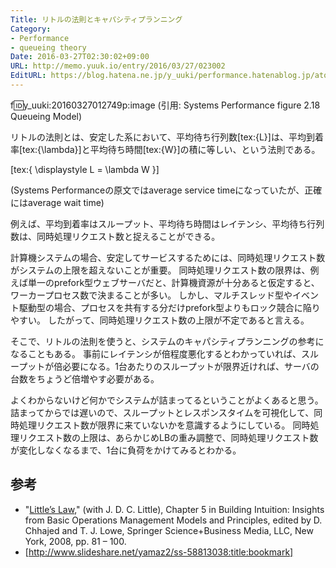 ```yaml
---
Title: リトルの法則とキャパシティプランニング
Category:
- Performance
- queueing theory
Date: 2016-03-27T02:30:02+09:00
URL: http://memo.yuuk.io/entry/2016/03/27/023002
EditURL: https://blog.hatena.ne.jp/y_uuki/performance.hatenablog.jp/atom/entry/10328537792368654045
---
```


f:id:y_uuki:20160327012749p:image
(引用: Systems Performance figure 2.18 Queueing Model)

リトルの法則とは、安定した系において、平均待ち行列数[tex:{L}]は、平均到着率[tex:{\lambda}]と平均待ち時間[tex:{W}]の積に等しい、という法則である。

[tex:{ \displaystyle
L = \lambda W
}]

(Systems Performanceの原文ではaverage service timeになっていたが、正確にはaverage wait time)

例えば、平均到着率はスループット、平均待ち時間はレイテンシ、平均待ち行列数は、同時処理リクエスト数と捉えることができる。

計算機システムの場合、安定してサービスするためには、同時処理リクエスト数がシステムの上限を超えないことが重要。
同時処理リクエスト数の限界は、例えば単一のprefork型ウェブサーバだと、計算機資源が十分あると仮定すると、ワーカープロセス数で決まることが多い。
しかし、マルチスレッド型やイベント駆動型の場合、プロセスを共有する分だけprefork型よりもロック競合に陥りやすい。
したがって、同時処理リクエスト数の上限が不定であると言える。

そこで、リトルの法則を使うと、システムのキャパシティプランニングの参考になることもある。
事前にレイテンシが倍程度悪化するとわかっていれば、スループットが倍必要になる。1台あたりのスループットが限界近ければ、サーバの台数をちょうど倍増やす必要がある。

よくわからないけど何かでシステムが詰まってるということがよくあると思う。
詰まってからでは遅いので、スループットとレスポンスタイムを可視化して、同時処理リクエスト数が限界に来ていないかを意識するようにしている。
同時処理リクエスト数の上限は、あらかじめLBの重み調整で、同時処理リクエスト数が変化しなくなるまで、1台に負荷をかけてみるとわかる。

## 参考

- "[Little’s Law](http://web.mit.edu/sgraves/www/papers/Little's%20Law-Published.pdf),"  (with J. D. C. Little), Chapter 5 in Building Intuition: Insights from Basic Operations Management Models and Principles, edited by D. Chhajed and T. J. Lowe, Springer Science+Business Media, LLC, New York, 2008, pp. 81 – 100.
- [http://www.slideshare.net/yamaz2/ss-58813038:title:bookmark]
